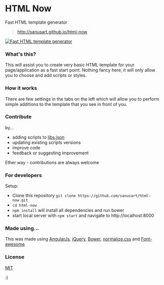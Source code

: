 # HTML Now

Fast HTML template generator

> http://sanusart.github.io/html-now

[![Fast HTML template generator](http://img.youtube.com/vi/vHmsoDaSbsQ/0.jpg)](http://www.youtube.com/watch?v=vHmsoDaSbsQ&fmt=18)

### What's this?

This will assist you to create very basic HTML template for your page/application as a fast start point. Nothing fancy here, it will only allow you to choose and add scripts or styles.

### How it works

There are few settings in the tabs on the left which will allow you to perform simple additions to the template that you see in front of you.

### Contribute 

by...

* adding scripts to [libs.json](https://github.com/sanusart/html-now/blob/master/app/data/libs.json)
* updating existing scripts versions
* improve code
* feedback or suggesting improvement

Ether way - contributions are always welcome

### For developers

Setup:

* Clone this repository `git clone https://github.com/sanusart/html-now.git`
* `cd html-now`
* `npm install` will install all dependencies and run bower
* start local server with `npm start` and navigate to http://localhost:8000


### Made using...

This was made using [AngularJs](https://angularjs.org/), [jQuery](http://jquery.com/), [Bower](http://bower.io/), [normalize.css](http://necolas.github.io/normalize.css/) and [Font-awesome](http://fortawesome.github.io/Font-Awesome/)

### License

[MIT](https://github.com/sanusart/html-now/blob/master/LICENSE)

:)
